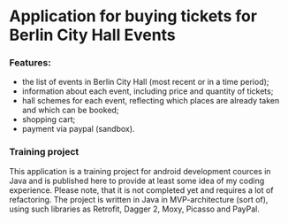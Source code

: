# Application for buying tickets for Berlin City Hall Events

### Features:
- the list of events in Berlin City Hall (most recent or in a time period);
- information about each event, including price and quantity of tickets;
- hall schemes for each event, reflecting which places are already taken and which can be booked;
- shopping cart;
- payment via paypal (sandbox).

### Training project
This application is a training project for android development cources in Java and is published here to provide at least some idea of my coding experience.
Please note, that it is not completed yet and requires a lot of refactoring.
The project is written in Java in MVP-architecture (sort of), using such libraries as Retrofit, Dagger 2, Moxy, Picasso and PayPal.
